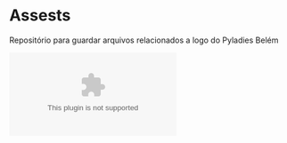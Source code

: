 # Assests
Repositório para guardar arquivos relacionados a logo do Pyladies Belém

![alt text](https://github.com/pyladies-belem/Assests/blob/master/Icon.ai)
